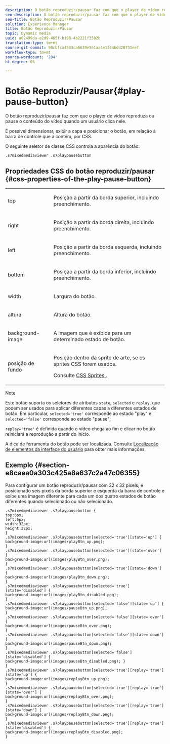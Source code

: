 ```yaml
---
description: O botão reproduzir/pausar faz com que o player de vídeo reproduza ou pause o conteúdo do vídeo quando um usuário clica nele.
seo-description: O botão reproduzir/pausar faz com que o player de vídeo reproduza ou pause o conteúdo do vídeo quando um usuário clica nele.
seo-title: Botão Reproduzir/Pausar
solution: Experience Manager
title: Botão Reproduzir/Pausar
topic: Dynamic media
uuid: a02499da-e2d9-465f-b198-4b2221f3502b
translation-type: tm+mt
source-git-commit: 90cbfca4533ca6639e561aa4e1344bdd20731eef
workflow-type: tm+mt
source-wordcount: '284'
ht-degree: 0%

---
```



# Botão Reproduzir/Pausar{#play-pause-button}

O botão reproduzir/pausar faz com que o player de vídeo reproduza ou pause o conteúdo do vídeo quando um usuário clica nele.

<!--<a id="section_061E550C1C1D4DB2BD663A898895B38C"></a>-->

É possível dimensionar, exibir a capa e posicionar o botão, em relação à barra de controle que a contém, por CSS.

O seguinte seletor de classe CSS controla a aparência do botão:

```
.s7mixedmediaviewer .s7playpausebutton
```

## Propriedades CSS do botão reproduzir/pausar {#css-properties-of-the-play-pause-button}

<table id="table_C48C56E696304C9BAFEE71BA9EA9A174"> 
 <tbody> 
  <tr> 
   <td colname="col1"> <p> <span class="codeph"> top  </span> </p> </td> 
   <td colname="col2"> <p>Posição a partir da borda superior, incluindo preenchimento. </p> </td> 
  </tr> 
  <tr> 
   <td colname="col1"> <p> <span class="codeph"> right  </span> </p> </td> 
   <td colname="col2"> <p>Posição a partir da borda direita, incluindo preenchimento. </p> </td> 
  </tr> 
  <tr> 
   <td colname="col1"> <p> <span class="codeph"> left  </span> </p> </td> 
   <td colname="col2"> <p>Posição a partir da borda esquerda, incluindo preenchimento. </p> </td> 
  </tr> 
  <tr> 
   <td colname="col1"> <p> <span class="codeph"> bottom  </span> </p> </td> 
   <td colname="col2"> <p> Posição a partir da borda inferior, incluindo preenchimento. </p> </td> 
  </tr> 
  <tr> 
   <td colname="col1"> <p> <span class="codeph"> width </span> </p> </td> 
   <td colname="col2"> <p>Largura do botão. </p> </td> 
  </tr> 
  <tr> 
   <td colname="col1"> <p> <span class="codeph"> altura  </span> </p> </td> 
   <td colname="col2"> <p>Altura do botão. </p> </td> 
  </tr> 
  <tr> 
   <td colname="col1"> <p> <span class="codeph"> background-image  </span> </p> </td> 
   <td colname="col2"> <p>A imagem que é exibida para um determinado estado de botão. </p> </td> 
  </tr> 
  <tr> 
   <td colname="col1"> <p> <span class="codeph"> posição de fundo  </span> </p> </td> 
   <td colname="col2"> <p> Posição dentro da sprite de arte, se os sprites CSS forem usados. </p> <p>Consulte <a href="../../../c-html5-s7-aem-asset-viewers/c-html5-mixedmedia-viewer-about/c-html5-mixedmedia-viewer-customizingviewer/c-html5-mixedmedia-viewer-customizingviewer.md#section-209a43dfbddf4fc589e79cddaf233f50" format="dita" scope="local"> CSS Sprites </a>. </p> </td> 
  </tr> 
 </tbody> 
</table>

>[!NOTE]
>
>Este botão suporta os seletores de atributos `state`, `selected` e `replay`, que podem ser usados para aplicar diferentes capas a diferentes estados de botão. Em particular, `selected='true'` corresponde ao estado &quot;play&quot; e `selected='false'` corresponde ao estado &quot;pause&quot;;
>
>`replay='true'` é definida quando o vídeo chega ao fim e clicar no botão reiniciará a reprodução a partir do início.

A dica de ferramenta do botão pode ser localizada. Consulte [Localização de elementos da interface do usuário](../../../c-html5-s7-aem-asset-viewers/c-html5-mixedmedia-viewer-about/c-html5-mixedmedia-viewer-localization.md#concept-16262b8096474d6c9c018c3e99110dd1) para obter mais informações.

## Exemplo {#section-e8caea0a303c425a8a637c2a47c06355}

Para configurar um botão reproduzir/pausar com 32 x 32 pixels; é posicionado seis pixels da borda superior e esquerda da barra de controle e exibe uma imagem diferente para cada um dos quatro estados de botão diferentes quando selecionado ou não selecionado.

```
.s7mixedmediaviewer .s7playpausebutton { 
top:6px; 
left:6px; 
width:32px; 
height:32px; 
} 
.s7mixedmediaviewer .s7playpausebutton[selected='true'][state='up'] { 
background-image:url(images/playBtn_up.png); 
} 
.s7mixedmediaviewer .s7playpausebutton[selected='true'][state='over'] {  
background-image:url(images/playBtn_over.png); 
} 
.s7mixedmediaviewer .s7playpausebutton[selected='true'][state='down'] {  
background-image:url(images/playBtn_down.png); 
} 
.s7mixedmediaviewer .s7playpausebutton[selected='true'][state='disabled'] { 
background-image:url(images/playBtn_disabled.png); 
} 
.s7mixedmediaviewer .s7playpausebutton[selected='false'][state='up'] {  
background-image:url(images/pauseBtn_up.png); 
} 
.s7mixedmediaviewer .s7playpausebutton[selected='false'][state='over'] {  
background-image:url(images/pauseBtn_over.png); 
} 
.s7mixedmediaviewer .s7playpausebutton[selected='false'][state='down'] {  
background-image:url(images/pauseBtn_down.png); 
} 
.s7mixedmediaviewer .s7playpausebutton[selected='false'][state='disabled'] {  
background-image:url(images/pauseBtn_disabled.png); } 
} 
.s7mixedmediaviewer .s7playpausebutton[selected='true'][replay='true'][state='up'] { 
background-image:url(images/replayBtn_up.png); 
} 
.s7mixedmediaviewer .s7playpausebutton[selected='true'][replay='true'][state='over'] {  
background-image:url(images/replayBtn_over.png); 
} 
.s7mixedmediaviewer .s7playpausebutton[selected='true'][replay='true'][state='down'] {  
background-image:url(images/replayBtn_down.png); 
} 
.s7mixedmediaviewer .s7playpausebutton[selected='true'][replay='true'][state='disabled'] { 
background-image:url(images/replayBtn_disabled.png); 
}
```

